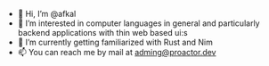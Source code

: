 - 👋 Hi, I’m @afkal
- 👀 I’m interested in computer languages in general and particularly backend applications with thin web based ui:s
- 🌱 I’m currently getting familiarized with Rust and Nim
- 📫 You can reach me by mail at adming@proactor.dev

<!---
afkal/afkal is a ✨ special ✨ repository because its `README.md` (this file) appears on your GitHub profile.
You can click the Preview link to take a look at your changes.
--->
